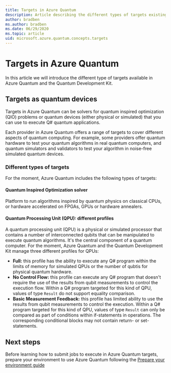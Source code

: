 ```yaml
---
title: Targets in Azure Quantum
description: Article describing the different types of targets existing in Azure Quantum
author: bradben
ms.author: bradben
ms.date: 06/29/2020
ms.topic: article
uid: microsoft.azure.quantum.concepts.targets
---
```


# Targets in Azure Quantum

In this article we will introduce the different type of targets available in
Azure Quantum and the Quantum Development Kit.

## Targets as quantum devices

Targets in Azure Quantum can be solvers for quantum inspired optimization (QIO)
problems or quantum devices (either physical or simulated) that you can use to
execute Q# quantum applications.

Each provider in Azure Quantum offers a range of targets to cover different
aspects of quantum computing. For example, some providers offer quantum hardware
to test your quantum algorithms in real quantum computers, and quantum
simulators and validators to test your algorithm in noise-free simulated quantum
devices.

### Different types of targets

For the moment, Azure Quantum includes the following types of targets:

#### Quantum Inspired Optimization solver

Platform to run algorithms inspired by quantum physics on classical CPUs, or
hardware accelerated on FPGAs, GPUs or hardware annealers.

#### Quantum Processing Unit (QPU): different profiles

A quantum processing unit (QPU) is a physical or simulated processor that
contains a number of interconnected qubits that can be manipulated to execute
quantum algorithms. It's the central component of a quantum computer. For the
moment, Azure Quantum and the Quantum Development Kit manage three different
profiles for QPUs:

- **Full:** this profile has the ability to execute any Q# program within the
  limits of memory for simulated QPUs or the number of qubtis for physical
  quantum hardware.
- **No Control Flow:** this profile can execute any Q# program that doesn't
  require the use of the results from qubit measurements to control the
  execution flow. Within a Q# program targeted for this kind of QPU, values of
  type `Result` do not support equality comparison.
- **Basic Measurement Feedback:** this profile has limited ability to use the
  results from qubit measurements to control the execution. Within a Q# program
  targeted for this kind of QPU, values of type `Result` can only be compared as
  part of conditions within if-statements in operations. The corresponding
  conditional blocks may not contain return- or set-statements.

## Next steps

Before learning how to submit jobs to execute in Azure Quantum targets, prepare
your environment to use Azure Quantum following the [Prepare your environment
guide](xref:microsoft.azure.quantum.setup.cli)
